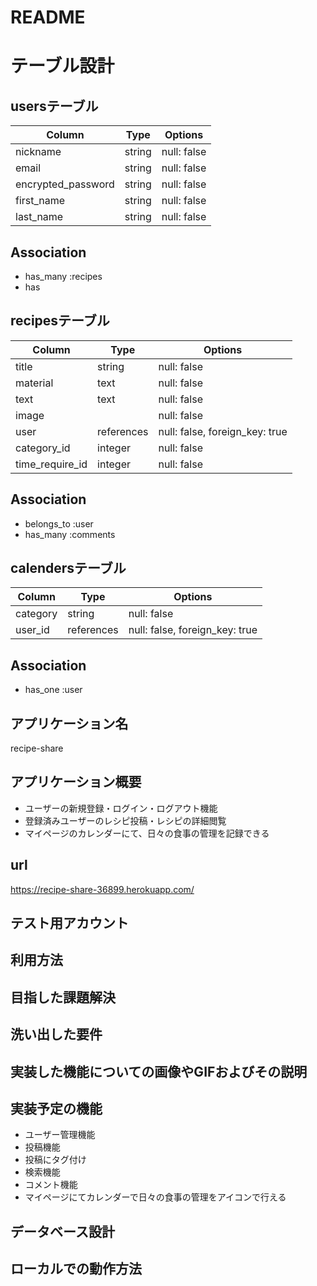# README

# テーブル設計


## usersテーブル

| Column               | Type       | Options                        |
| -------------------- | ---------- | ------------------------------ |
| nickname             | string     | null: false                    |
| email                | string     | null: false                    |
| encrypted_password   | string     | null: false                    |
| first_name           | string     | null: false                    | 
| last_name            | string     | null: false                    |

## Association

- has_many :recipes
- has


## recipesテーブル

| Column               | Type       | Options                        |
| -------------------- | ---------- | ------------------------------ |
| title                | string     | null: false                    |
| material             | text       | null: false                    |
| text                 | text       | null: false                    |
| image                |            | null: false                    |
| user                 | references | null: false, foreign_key: true |
| category_id          | integer    | null: false                    |
| time_require_id      | integer    | null: false                    |

## Association

- belongs_to :user
- has_many :comments


## calendersテーブル

| Column               | Type       | Options                        |
| -------------------- | ---------- | ------------------------------ |
| category             | string     | null: false                    |
| user_id              | references | null: false, foreign_key: true |

## Association

- has_one :user




## アプリケーション名
recipe-share

## アプリケーション概要
- ユーザーの新規登録・ログイン・ログアウト機能
- 登録済みユーザーのレシピ投稿・レシピの詳細閲覧
- マイページのカレンダーにて、日々の食事の管理を記録できる

## url
 https://recipe-share-36899.herokuapp.com/

 ## テスト用アカウント

 ## 利用方法

 ## 目指した課題解決

 ## 洗い出した要件

 ## 実装した機能についての画像やGIFおよびその説明

 ## 実装予定の機能
 - ユーザー管理機能
 - 投稿機能
 - 投稿にタグ付け
 - 検索機能
 - コメント機能
 - マイページにてカレンダーで日々の食事の管理をアイコンで行える

 ## データベース設計

 ## ローカルでの動作方法